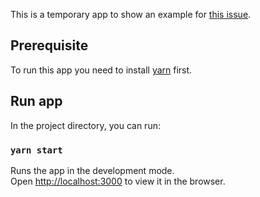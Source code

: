 This is a temporary app to show an example for [this issue](https://github.com/RasaHQ/rasa/issues/6075).

## Prerequisite

To run this app you need to install [yarn](https://classic.yarnpkg.com/en/docs/install/) first.

## Run app

In the project directory, you can run:

### `yarn start`

Runs the app in the development mode.<br />
Open [http://localhost:3000](http://localhost:3000) to view it in the browser.
